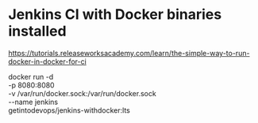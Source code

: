 # Jenkins CI with Docker binaries installed

https://tutorials.releaseworksacademy.com/learn/the-simple-way-to-run-docker-in-docker-for-ci


docker run -d \
  -p 8080:8080 \
  -v /var/run/docker.sock:/var/run/docker.sock \
  --name jenkins \
  getintodevops/jenkins-withdocker:lts
